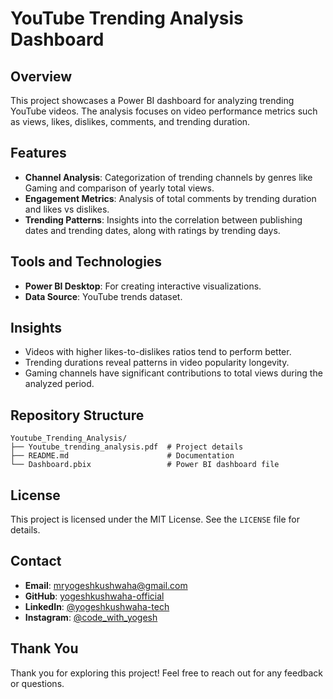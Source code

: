 # YouTube Trending Analysis Dashboard

## Overview
This project showcases a Power BI dashboard for analyzing trending YouTube videos. The analysis focuses on video performance metrics such as views, likes, dislikes, comments, and trending duration.

## Features
- **Channel Analysis**: Categorization of trending channels by genres like Gaming and comparison of yearly total views.
- **Engagement Metrics**: Analysis of total comments by trending duration and likes vs dislikes.
- **Trending Patterns**: Insights into the correlation between publishing dates and trending dates, along with ratings by trending days.

## Tools and Technologies
- **Power BI Desktop**: For creating interactive visualizations.
- **Data Source**: YouTube trends dataset.

## Insights
- Videos with higher likes-to-dislikes ratios tend to perform better.
- Trending durations reveal patterns in video popularity longevity.
- Gaming channels have significant contributions to total views during the analyzed period.

## Repository Structure
```
Youtube_Trending_Analysis/
├── Youtube_trending_analysis.pdf  # Project details
├── README.md                      # Documentation
└── Dashboard.pbix                 # Power BI dashboard file
```

## License
This project is licensed under the MIT License. See the `LICENSE` file for details.

## Contact
- **Email**: mryogeshkushwaha@gmail.com
- **GitHub**: [yogeshkushwaha-official](https://github.com/yogeshkushwaha-official)
- **LinkedIn**: [@yogeshkushwaha-tech](https://www.linkedin.com/in/yogeshkushwaha-tech) 
- **Instagram**: [@code_with_yogesh](https://instagram.com/code_with_yogesh) 

 ## Thank You

  Thank you for exploring this project! Feel free to reach out for any feedback or questions.
